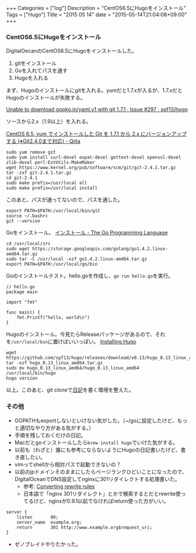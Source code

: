 +++
Categories = ["log"]
Description = "CentOS6.5にHugoをインストール"
Tags = ["Hugo"]
Title = "2015 05 14"
date = "2015-05-14T21:04:08+09:00"
+++

### CentOS6.5にHugoをインストール
DigitalOecanのCentOS6.5にHugoをインストールした。

1. gitをインストール
2. Goを入れてパスを通す
3. Hugoを入れる

まず、Hugoのインストールにgitを入れる。yumだと1.7.xが入るが、1.7.xだとHugoのインストールが失敗する。

[Unable to download gopkg.in/yaml.v1 with git 1.7.1 · Issue #297 · spf13/hugo](https://github.com/spf13/hugo/issues/297)

ソースから2.x（1.9以上）を入れる。

[CentOS 6.5, yum でインストールした Git を 1.7.1 から 2.x にバージョンアップする (※Git2.4.0まで対応) - Qiita](http://qiita.com/sirone/items/2e233ab9697a030f1335)

```
sudo yum remove git
sudo yum install curl-devel expat-devel gettext-devel openssl-devel zlib-devel perl-ExtUtils-MakeMaker
wget https://www.kernel.org/pub/software/scm/git/git-2.4.1.tar.gz
tar -zxf git-2.4.1.tar.gz
cd git-2.4.1
sudo make prefix=/usr/local all
sudo make prefix=/usr/local install
```

このあと、パスが通ってないので、パスを通した。

```
export PATH=$PATH:/usr/local/bin/git
source ~/.bashrc
git --version
```

Goをインストール。
[インストール - The Go Programming Language](http://golang-jp.org/doc/install)

```
cd /usr/local/src
sudo wget https://storage.googleapis.com/golang/go1.4.2.linux-amd64.tar.gz
sudo tar -C /usr/local -xzf go1.4.2.linux-amd64.tar.gz
export PATH=$PATH:/usr/local/go/bin
```

Goのインストールテスト。hello.goを作成し、`go run hello.go`を実行。

```
// hello.go
package main

import "fmt"

func main() {
    fmt.Printf("hello, world\n")
}
```

Hugoのインストール。今見たらReleaseパッケージがあるので、それを`/usr/local/bin`に置けばいいっぽい。
[Installing Hugo](http://gohugo.io/overview/installing/)

```
wget https://github.com/spf13/hugo/releases/download/v0.13/hugo_0.13_linux_amd64.tar.gz
tar -xzf hugo_0.13_linux_amd64.tar.gz
sudo mv hugo_0.13_linux_amd64/hugo_0.13_linux_amd64 /usr/local/bin/hugo
hugo version
```

以上。このあと、git cloneで[日記](https://github.com/deprode/log)を書く環境を整えた。

### その他
* GOPATHもexportしないといけない気がした。（~/goに設定したけど、もっと適切なやり方がある気がする。）
* 手順を残しておくだけの日記。
* Macだとgoインストールしたら`brew install hugo`でいけた気がする。
* 以前も（わざと）誰にも参考にならないようにHugoの日記書いたけど、書き直したい。
* vimってshellから相対パスで起動できないの？
* 以前のjpドメインそのままにしたらページランクひどいことになったので、DigitalOceanでDNS設定してnginxに301リダイレクトする処理書いた。
	* 参考: [Converting rewrite rules](http://nginx.org/en/docs/http/converting_rewrite_rules.html)
	* 日本語で「nginx 301リダイレクト」とかで検索するとだとrewrite使ってるけど、nginxが0.9.1以前でなければreturn使った方がいい。

```
server {
    listen       80;
    server_name  example.org;
    return       301 http://www.example.org$request_uri;
}
```

* ゼノブレイドやりたかった。